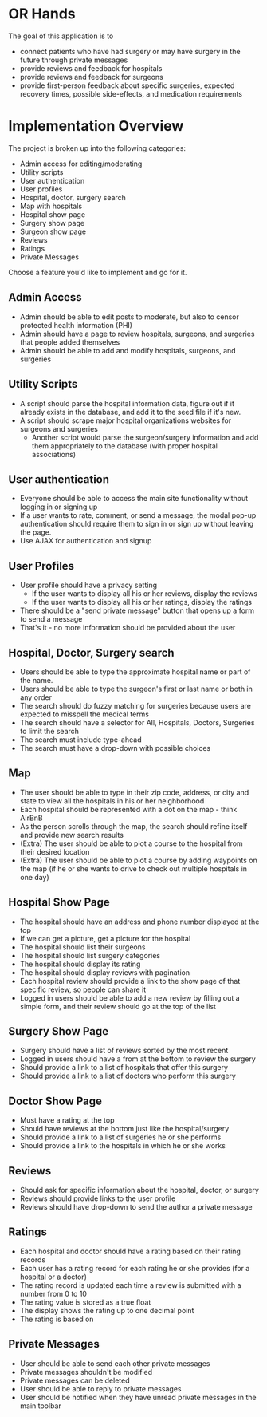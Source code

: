 OR Hands
========

The goal of this application is to

* connect patients who have had surgery or may have surgery in the future through private messages
* provide reviews and feedback for hospitals
* provide reviews and feedback for surgeons
* provide first-person feedback about specific surgeries, expected recovery times, possible side-effects, and medication requirements

# Implementation Overview
The project is broken up into the following categories:

* Admin access for editing/moderating
* Utility scripts
* User authentication
* User profiles
* Hospital, doctor, surgery search
* Map with hospitals
* Hospital show page
* Surgery show page
* Surgeon show page
* Reviews
* Ratings
* Private Messages

Choose a feature you'd like to implement and go for it.

## Admin Access

* Admin should be able to edit posts to moderate, but also to censor protected health information (PHI)
* Admin should have a page to review hospitals, surgeons, and surgeries that people added themselves
* Admin should be able to add and modify hospitals, surgeons, and surgeries

## Utility Scripts

* A script should parse the hospital information data, figure out if it already exists in the database, and add it to the seed file if it's new.
* A script should scrape major hospital organizations websites for surgeons and surgeries
  * Another script would parse the surgeon/surgery information and add them appropriately to the database (with proper hospital associations)

## User authentication

* Everyone should be able to access the main site functionality without logging in or signing up
* If a user wants to rate, comment, or send a message, the modal pop-up authentication should require them to sign in or sign up without leaving the page.
* Use AJAX for authentication and signup

## User Profiles

* User profile should have a privacy setting
  * If the user wants to display all his or her reviews, display the reviews
  * If the user wants to display all his or her ratings, display the ratings
* There should be a "send private message" button that opens up a form to send a message
* That's it - no more information should be provided about the user

## Hospital, Doctor, Surgery search

* Users should be able to type the approximate hospital name or part of the name.
* Users should be able to type the surgeon's first or last name or both in any order
* The search should do fuzzy matching for surgeries because users are expected to misspell the medical terms
* The search should have a selector for All, Hospitals, Doctors, Surgeries to limit the search
* The search must include type-ahead
* The search must have a drop-down with possible choices

## Map

* The user should be able to type in their zip code, address, or city and state to view all the hospitals in his or her neighborhood
* Each hospital should be represented with a dot on the map - think AirBnB
* As the person scrolls through the map, the search should refine itself and provide new search results
* (Extra) The user should be able to plot a course to the hospital from their desired location
* (Extra) The user should be able to plot a course by adding waypoints on the map (if he or she wants to drive to check out multiple hospitals in one day)

## Hospital Show Page

* The hospital should have an address and phone number displayed at the top
* If we can get a picture, get a picture for the hospital
* The hospital should list their surgeons
* The hospital should list surgery categories
* The hospital should display its rating
* The hospital should display reviews with pagination
* Each hospital review should provide a link to the show page of that specific review, so people can share it
* Logged in users should be able to add a new review by filling out a simple form, and their review should go at the top of the list

## Surgery Show Page

* Surgery should have a list of reviews sorted by the most recent
* Logged in users should have a from at the bottom to review the surgery
* Should provide a link to a list of hospitals that offer this surgery
* Should provide a link to a list of doctors who perform this surgery

## Doctor Show Page

* Must have a rating at the top
* Should have reviews at the bottom just like the hospital/surgery
* Should provide a link to a list of surgeries he or she performs
* Should provide a link to the hospitals in which he or she works

## Reviews

* Should ask for specific information about the hospital, doctor, or surgery
* Reviews should provide links to the user profile
* Reviews should have drop-down to send the author a private message

## Ratings

* Each hospital and doctor should have a rating based on their rating records
* Each user has a rating record for each rating he or she provides (for a hospital or a doctor)
* The rating record is updated each time a review is submitted with a number from 0 to 10
* The rating value is stored as a true float
* The display shows the rating up to one decimal point
* The rating is based on 

## Private Messages

* User should be able to send each other private messages
* Private messages shouldn't be modified
* Private messages can be deleted
* User should be able to reply to private messages
* User should be notified when they have unread private messages in the main toolbar